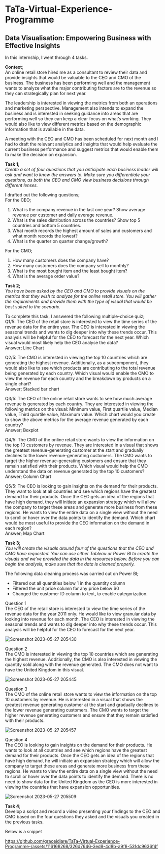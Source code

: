 # TaTa-Virtual-Experience-Programme    
## Data Visualisation: Empowering Business with Effective Insights       

In this internship, I went through 4 tasks.  

**Context**;         
An online retail store hired me as a consultant to review their data and provide insights that would be valuable to the CEO and CMO of the business. The business has been performing well and the management wants to analyze what the major contributing factors are to the revenue so they can strategically plan for next year. 

The leadership is interested in viewing the metrics from both an operations and marketing perspective. Management also intends to expand the business and is interested in seeking guidance into areas that are performing well so they can keep a clear focus on what’s working. They would also like to view different metrics based on the demographic information that is available in the data.     

A meeting with the CEO and CMO has been scheduled for next month and I had to draft the relevant analytics and insights that would help evaluate the current business performance and suggest metrics that would enable them to make the decision on expansion.      

**Task 1;**      
*Create a set of four questions that you anticipate each business leader will ask and want to know the answers to. Make sure you differentiate your questions, as both the CEO and CMO view business decisions through different lenses.*    

I drafted out the following questions;     
For the CEO;       
1. What is the company revenue in the last one year? Show average revenue per customer and daily average revenue.      
2. What is the sales distribution across the countries? Show top 5 countries and bottom 5 countries.      
3. What month records the highest amount of sales and customers and what month records the lowest?      
4. What is the quarter on quarter change/growth?         

For the CMO;        
1. How many customers does the company have?        
2. How many customers does the company sell to monthly?        
3. What is the most bought item and the least bought item?      
4. What is the average order value?         

**Task 2;**     
*You have been asked by the CEO and CMO to provide visuals on the metrics that they wish to analyze for the online retail store. You will gather the requirements and provide them with the type of visual that would be best suited to the scenario.*       

To complete this task, I answered the following multiple-choice quiz;       
Q1/5: The CEO of the retail store is interested to view the time series of the revenue data for the entire year. The CEO is interested in viewing the seasonal trends and wants to dig deeper into why these trends occur. This analysis will be helpful for the CEO to forecast for the next year. Which visual would most likely help the CEO analyse the data?         
Answer; Line Chart         

Q2/5: The CMO is interested in viewing the top 10 countries which are generating the highest revenue. Additionally, as a subcomponent, they would also like to see which products are contributing to the total revenue being generated by each country. Which visual would enable the CMO to view the revenue for each country and the breakdown by products on a single chart?         
Answer; Stacked bar chart          

Q3/5: The CEO of the online retail store wants to see how much average revenue is generated by each country. They are interested in viewing the following metrics on the visual: Minimum value, First quartile value, Median value, Third quartile value, Maximum value. Which chart would you create to show the above metrics for the average revenue generated by each country?          
Answer; Boxplot         

Q4/5: The CMO of the online retail store wants to view the information on the top 10 customers by revenue. They are interested in a visual that shows the greatest revenue-generating customer at the start and gradually declines to the lower revenue-generating customers. The CMO wants to target the higher revenue-generating customers and ensure that they remain satisfied with their products. Which visual would help the CMO understand the data on revenue generated by the top 10 customers?               
Answer; Column Chart       

Q5/5: The CEO is looking to gain insights on the demand for their products. They want to look at all countries and see which regions have the greatest demand for their products. Once the CEO gets an idea of the regions that have high demand, they will initiate an expansion strategy which will allow the company to target these areas and generate more business from these regions. He wants to view the entire data on a single view without the need to scroll or hover over the data points to identify the demand. Which chart would be most useful to provide the CEO information on the demand in each region?         
Answer; Map Chart         

**Task 3;**      
*You will create the visuals around four of the questions that the CEO and CMO have requested. You can use either Tableau or Power BI to create the visuals and we’ve provided the data in the resources below. Before you can begin the analysis, make sure that the data is cleaned properly.*    

The following data cleaning process was carried out on Power BI;          
- Filtered out all quantities below 1 in the quantity column         
- Filtered the unit price column for any price below $0     
- Changed the customer ID column to text, to enable categorization.     

Question 1        
The CEO of the retail store is interested to view the time series of the revenue data for the year 2011 only. He would like to view granular data by looking into revenue for each month. The CEO is interested in viewing the seasonal trends and wants to dig deeper into why these trends occur. This analysis will be helpful for the CEO to forecast for the next year.    

![Screenshot 2023-05-27 205430](https://github.com/graceidiare/TaTa-Virtual-Experience-Programme-/assets/116168268/94929135-c51d-4083-b2e8-1d1f6e006ca6)    

Question 2         
The CMO is interested in viewing the top 10 countries which are generating the highest revenue. Additionally, the CMO is also interested in viewing the quantity sold along with the revenue generated. The CMO does not want to have the United Kingdom in this visual.      

![Screenshot 2023-05-27 205445](https://github.com/graceidiare/TaTa-Virtual-Experience-Programme-/assets/116168268/874575e2-aa3c-4172-a1ec-6098a83b6e97)     

Question 3          
The CMO of the online retail store wants to view the information on the top 10 customers by revenue. He is interested in a visual that shows the greatest revenue generating customer at the start and gradually declines to the lower revenue generating customers. The CMO wants to target the higher revenue generating customers and ensure that they remain satisfied with their products.     

![Screenshot 2023-05-27 205457](https://github.com/graceidiare/TaTa-Virtual-Experience-Programme-/assets/116168268/4ad9bcee-5361-411c-a75f-3fa29287b54b)      

Question 4         
The CEO is looking to gain insights on the demand for their products. He wants to look at all countries and see which regions have the greatest demand for their products. Once the CEO gets an idea of the regions that have high demand, he will initiate an expansion strategy which will allow the company to target these areas and generate more business from these regions. He wants to view the entire data on a single view without the need to scroll or hover over the data points to identify the demand. There is no need to show data for the United Kingdom as the CEO is more interested in viewing the countries that have expansion opportunities.             

![Screenshot 2023-05-27 205509](https://github.com/graceidiare/TaTa-Virtual-Experience-Programme-/assets/116168268/f124dd66-6ab1-4031-ad2b-c476dd018717)     

**Task 4;**       
Develop a script and record a video presenting your findings to the CEO and CMO based on the four questions they asked and the visuals you created in the previous tasks.              

Below is a snippet     

https://github.com/graceidiare/TaTa-Virtual-Experience-Programme-/assets/116168268/326d7646-3ed8-4d8b-a9f8-531dc9636f4f



